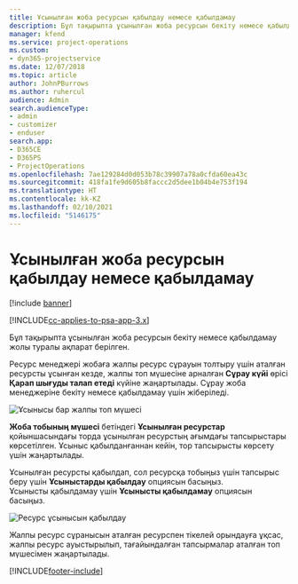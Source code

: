 ```yaml
---
title: Ұсынылған жоба ресурсын қабылдау немесе қабылдамау
description: Бұл тақырыпта ұсынылған жоба ресурсын бекіту немесе қабылдамау жолы туралы ақпарат берілген.
manager: kfend
ms.service: project-operations
ms.custom:
- dyn365-projectservice
ms.date: 12/07/2018
ms.topic: article
author: JohnPBurrows
ms.author: ruhercul
audience: Admin
search.audienceType:
- admin
- customizer
- enduser
search.app:
- D365CE
- D365PS
- ProjectOperations
ms.openlocfilehash: 7ae129284d0d053b78c39907a78a0cfda60ea43c
ms.sourcegitcommit: 418fa1fe9d605b8faccc2d5dee1b04b4e753f194
ms.translationtype: HT
ms.contentlocale: kk-KZ
ms.lasthandoff: 02/10/2021
ms.locfileid: "5146175"
---
```

# <a name="accept-or-reject-a-proposed-project-resource"></a>Ұсынылған жоба ресурсын қабылдау немесе қабылдамау

[!include [banner](../includes/psa-now-project-operations.md)]

[!INCLUDE[cc-applies-to-psa-app-3.x](../includes/cc-applies-to-psa-app-3x.md)]

Бұл тақырыпта ұсынылған жоба ресурсын бекіту немесе қабылдамау жолы туралы ақпарат берілген.

Ресурс менеджері жобаға жалпы ресурс сұрауын толтыру үшін аталған ресурсты ұсынған кезде, жалпы топ мүшесіне арналған **Сұрау күйі** өрісі **Қарап шығуды талап етеді** күйіне жаңартылады. Сұрау жоба менеджеріне бекіту немесе қабылдамау үшін жіберіледі.

![Ұсынысы бар жалпы топ мүшесі](media/RM-how-to-19.png)

**Жоба тобының мүшесі** бетіндегі **Ұсынылған ресурстар** қойыншасындағы торда ұсынылған ресурстың ағымдағы тапсырыстары көрсетілген. Ұсыныс қабылданғаннан кейін, тор тапсырысты көрсету үшін жаңартылады. 

Ұсынылған ресурсты қабылдап, сол ресурсқа тобыңыз үшін тапсырыс беру үшін **Ұсыныстарды қабылдау** опциясын басыңыз.  
Ұсынысты қабылдамау үшін **Ұсынысты қабылдамау** опциясын басыңыз.

![Ресурс ұсынысын қабылдау](media/RM-how-to-20.png) 

Жалпы ресурс сұранысын аталған ресурспен тікелей орындауға ұқсас, жалпы ресурс ауыстырылып, тағайындалған тапсырмалар аталған топ мүшесімен жаңартылады.


[!INCLUDE[footer-include](../includes/footer-banner.md)]